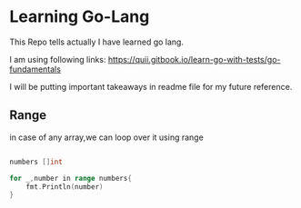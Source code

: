 # Learning Go-Lang

This Repo tells actually I have learned go lang. 

I am using following links:
https://quii.gitbook.io/learn-go-with-tests/go-fundamentals


I will be putting important takeaways in readme file for my future reference. 

## Range
in case of any array,we can loop over it using range

```go

numbers []int

for _,number in range numbers{
    fmt.Println(number)
}
```
